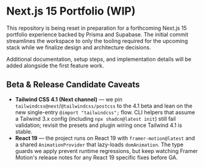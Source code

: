 # Next.js 15 Portfolio (WIP)

This repository is being reset in preparation for a forthcoming Next.js 15 portfolio experience backed by Prisma and Supabase. The initial commit streamlines the workspace to only the tooling required for the upcoming stack while we finalize design and architecture decisions.

Additional documentation, setup steps, and implementation details will be added alongside the first feature work.

## Beta & Release Candidate Caveats

- **Tailwind CSS 4.1 (Next channel)** &mdash; we pin `tailwindcss@next`/`@tailwindcss/postcss` to the 4.1 beta and lean on the new single-entry `@import "tailwindcss";` flow. CLI helpers that assume a Tailwind 3.x config (including `npx shadcn@latest init`) still fail validation; revisit the presets and plugin wiring once Tailwind 4.1 is stable.
- **React 19** &mdash; the project runs on React 19 with `framer-motion@latest` and a shared `AnimationProvider` that lazy-loads `domAnimation`. The type guards we apply prevent runtime regressions, but keep watching Framer Motion's release notes for any React 19 specific fixes before GA.
